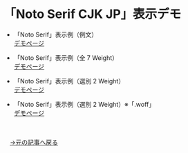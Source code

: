 # 「Noto Serif CJK JP」表示デモ

* 「Noto Serif」表示例（例文）<br>
<a href="https://github.com/umedatam.github.io/webfont_notoserif/index.html">デモページ</a>

* 「Noto Serif」表示例（全 7 Weight）<br>
<a href="https://github.com/umedatam.github.io/webfont_notoserif/webfont_sample_weight.html">デモページ</a>

* 「Noto Serif」表示例（選別 2 Weight）<br>
<a href="https://github.com/umedatam.github.io/webfont_notoserif/webfont_sample_weight2.html">デモページ</a>

* 「Noto Serif」表示例（選別 2 Weight）※「.woff」<br>
<a href="https://github.com/umedatam.github.io/webfont_notoserif/webfont_sample_weight3.html">デモページ</a>
<br>
<br>
　<a href="#">→元の記事へ戻る</a>
